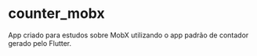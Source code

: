 # counter_mobx

App criado para estudos sobre MobX utilizando o app padrão de contador gerado pelo Flutter.
